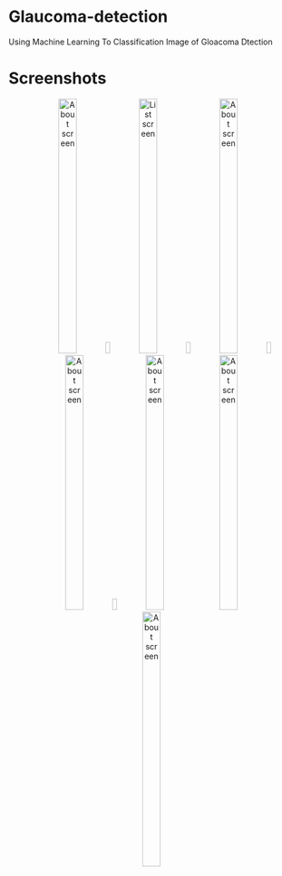 # Glaucoma-detection

Using Machine Learning To Classification Image of Gloacoma Dtection

# Screenshots

<div align="center">
        <img width="25%" height="450" src="https://user-images.githubusercontent.com/82304131/175121639-690ae8ea-8cda-4fa9-9d4b-3a39a617e04b.jpeg" alt="About screen" title="About screen" </img>
  <img height="20" width="8px">
        <img width="25%" height="450" src="https://user-images.githubusercontent.com/82304131/175121698-c61d7e58-dedf-4a29-b88d-454771403578.jpeg" alt="List screen" title="List screen"></img>
  <img height="20" width="8px">
         <img width="25%" height="450" src="https://user-images.githubusercontent.com/82304131/175121769-a5c408fe-1eb6-4c5a-b58d-934fe4db5a09.jpeg" alt="About screen" title="About screen"</img>
  <img height="20" width="8px">
          <img width="25%" height="450" src="https://user-images.githubusercontent.com/82304131/175121826-4b529539-3632-4c16-ad6c-f6af1707bea2.jpeg" alt="About screen" title="About screen"</img>
  <img height="20" width="8px">
           <img width="25%" height="450" src="https://user-images.githubusercontent.com/82304131/175121866-5114f7dc-5002-4e54-ab71-d4d8a94d3c83.jpeg" alt="About screen" title="About screen"</img>
           <img width="25%" height="450" src="https://user-images.githubusercontent.com/82304131/175121904-39cf9797-3321-4fcb-848a-e16663c92082.jpeg" alt="About screen" title="About screen"</img>
           <img width="25%" height="450" src="https://user-images.githubusercontent.com/82304131/175121962-03c31a36-4aa1-4de4-b8eb-c30db0aaa547.jpeg" alt="About screen" title="About screen"</img>
         
</div>




